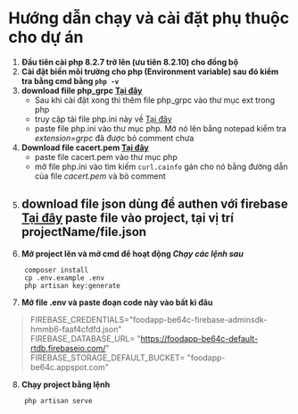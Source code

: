 # Hướng dẫn chạy và cài đặt phụ thuộc cho dự án
1. **Đầu tiên cài php 8.2.7 trở lên (ưu tiên 8.2.10) cho đồng bộ**
2. **Cài đặt biến môi trường cho php (Environment variable) sau đó kiểm tra bằng cmd bằng  `php -v`** 
3. **download fiile php_grpc [Tại đây](https://phpdev.toolsforresearch.com/php-8.2.7-Win32-vs16-x64-grpc-protobuf.zip)**
    -  Sau khi cài đặt xong thì thêm file php_grpc vào thư mục ext trong php
    - truy cập tải file php.ini này về [Tại đây](https://drive.google.com/file/d/1Dm_g0b6VUjrfHsMHZVCUPf_XTTCyu59U/view?usp=drive_link)
    - paste file php.ini vào thư mục php. Mở nó lên bằng notepad kiểm tra *extension=grpc* đã được bỏ comment chưa 
4. **Download file  cacert.pem [Tại đây](https://curl.se/docs/caextract.html)**
    - paste file cacert.pem vào thư mục php
    - mở file php.ini vào tìm kiếm `curl.cainfo` gán cho nó bằng đường dẫn của file *cacert.pem* và bỏ comment 
5. **download file json dùng để authen với firebase [Tại đây](https://drive.google.com/file/d/1thTvYlsnpxuFrk3e5lXz68oNv4Yb3Wzg/view?usp=drive_link) paste file vào project, tại vị trí projectName/file.json**
    - 
6. **Mở project lên và mở cmd để hoạt động ***Chạy các lệnh sau*****
```
    composer install
    cp .env.example .env
    php artisan key:generate

```
7. **Mở file .env và paste đoạn code này vào bất kì đâu**
> FIREBASE_CREDENTIALS="foodapp-be64c-firebase-adminsdk-hmmb6-faaf4cfdfd.json"\
> FIREBASE_DATABASE_URL= "https://foodapp-be64c-default-rtdb.firebaseio.com/" \
> FIREBASE_STORAGE_DEFAULT_BUCKET= "foodapp-be64c.appspot.com"

8. **Chạy project bằng lệnh**
```
    php artisan serve

```
